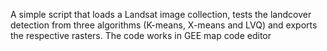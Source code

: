A simple script that loads a Landsat image collection, tests the landcover detection from three algorithms (K-means, X-means and LVQ) and exports the respective rasters.
The code works in GEE map code editor
